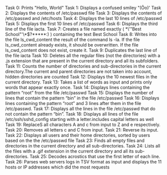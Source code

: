 Task 0: Prints "Hello, World"
Task 1: Displays a confused smiley "(Ôo)'
Task 2: Displays the contents of /etc/passwd file
Task 3: Displays the contents of /etc/passwd and /etc/hosts
Task 4: Displays the last 10 lines of /etc/passwd
Task 5: Displays the first 10 lines of /etc/passwd
Task 6: Displays the third line of the file iacta.
Task 7: Creates a file named exactly ( \*\\'"Best School"\'\\*$\?\*\*\*\*\*:) ) containing the text Best School
Task 8: Writes into the file ls_cwd_content the result of the command ls -la. If the file ls_cwd_content already exists, it should be overwritten. If the file ls_cwd_content does not exist, create it.
Task 9: Duplicates the last line of the file iacta
Task 10: Deletes all the regular files (not the directories) with a .js extension that are present in the current directory and all its subfolders.
Task 11: Counts the number of directories and sub-directories in the current directory.The current and parent directories are not taken into account, hidden directories are counted
Task 12: Displays the 10 newest files in the current directory.
Task 13: Takes a list of words as input and prints only words that appear exactly once.
Task 14: Displays lines containing the pattern “root” from the file /etc/passwd
Task 15: Displays the number of lines that contain the pattern “bin” in the file /etc/passwd
Task 16: Displays lines containing the pattern “root” and 3 lines after them in the file /etc/passwd.
Task 17: Displays all the lines in the file /etc/passwd that do not contain the pattern “bin”.
Task 18: Displays all lines of the file /etc/ssh/sshd_config starting with a letter.includes capital letters as well
Task 19: ReplaceS all characters A and c from input to Z and e respectively.
Task 20: Removes all letters c and C from input.
Task 21: Reverse its input.
Task 22: Displays all users and their home directories, sorted by users based on the the /etc/passwd file 
Task 23: Finds all empty files and directories in the current directory and all sub-directories.
Task 24: Lists all the files with a .gif extension in the current directory and all its sub-directories.
Task 25: Decodes acrostics that use the first letter of each line.
Task 26: Parses web servers logs in TSV format as input and displays the 11 hosts or IP addresses which did the most requests 
